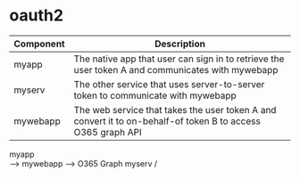 # oauth2

| Component | Description |
| --- | --- |
| myapp | The native app that user can sign in to retrieve the user token A and communicates with mywebapp |
| myserv | The other service that uses server-to-server token to communicate with mywebapp |
| mywebapp | The web service that takes the user token A and convert it to on-behalf-of token B to access O365 graph API |

myapp  \
        --> mywebapp --> O365 Graph
myserv /